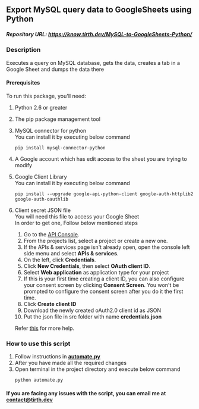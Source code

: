 ## Export MySQL query data to GoogleSheets using Python

##### Repository URL: https://know.tirth.dev/MySQL-to-GoogleSheets-Python/

### Description
Executes a query on MySQL database, gets the data, creates a tab in a Google Sheet and dumps the data there

#### Prerequisites
To run this package, you'll need:

1. Python 2.6 or greater
2. The pip package management tool
3. MySQL connector for python   
    You can install it by executing below command
    ```
    pip install mysql-connector-python
    ```
4. A Google account which has edit access to the sheet you are trying to modify
5. Google Client Library    
    You can install it by executing below command
    ```
    pip install --upgrade google-api-python-client google-auth-httplib2 google-auth-oauthlib
    ```
6. Client secret JSON file   
    You will need this file to access your Google Sheet   
    In order to get one, Follow below mentioned steps
    1. Go to the [API Console](https://console.developers.google.com/).
    2. From the projects list, select a project or create a new one.
    3. If the APIs & services page isn't already open, open the console left side menu and select **APIs & services**.
    4. On the left, click **Credentials**.
    5. Click **New Credentials**, then select **OAuth client ID**. 
    6. Select **Web application** as application type for your project 
    7. If this is your first time creating a client ID, you can also configure your consent screen by clicking **Consent Screen**. You won't be prompted to configure the consent screen after you do it the first time.
    8. Click **Create client ID**
    9. Download the newly created oAuth2.0 client id as JSON
    10. Put the json file in src folder with name **credentials.json**  
 
    Refer [this](https://support.google.com/googleapi/answer/6158849?hl=en) for more help.

### How to use this script

1. Follow instructions in **[automate.py](src/automate.py)**
2. After you have made all the required changes
3. Open terminal in the project directory and execute below command
    ```
    python automate.py
    ```

#### If you are facing any issues with the script, you can email me at [contact@tirth.dev](mailto:contact@tirth.dev)

